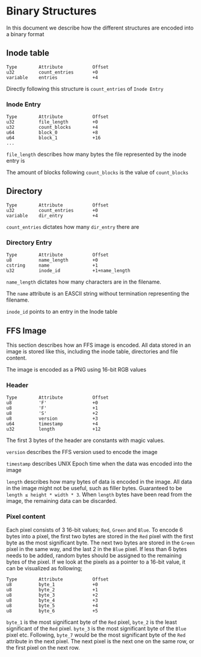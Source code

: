 # Binary Structures
In this document we describe how the different structures are encoded into a binary format

## Inode table
```
Type		Attribute			Offset
u32			count_entries		+0
variable	entries				+4
```
Directly following this structure is `count_entries` of `Inode Entry`

### Inode Entry
```
Type		Attribute			Offset
u32			file_length			+0
u32			count_blocks		+4
u64			block_0				+8
u64			block_1				+16
...
```
`file_length` describes how many bytes the file represented by the inode entry is

The amount of blocks following `count_blocks` is the value of `count_blocks`

## Directory
```
Type		Attribute			Offset
u32			count_entries		+0
variable	dir_entry			+4
```
`count_entries` dictates how many `dir_entry` there are
### Directory Entry
```
Type		Attribute			Offset
u8			name_length			+0
cstring		name				+1
u32			inode_id			+1+name_length
```
`name_length` dictates how many characters are in the filename.

The `name` attribute is an EASCII string without termination representing the filename. 

`inode_id` points to an entry in the Inode table

## FFS Image
This section describes how an FFS image is encoded. All data stored in an image is stored like this, including the inode table, directories and file content.

The image is encoded as a PNG using 16-bit RGB values
### Header
```
Type		Attribute			Offset
u8			'F'					+0
u8			'F'					+1
u8			'S'					+2
u8			version				+3
u64			timestamp			+4
u32			length				+12
```
The first 3 bytes of the header are constants with magic values. 

`version` describes the FFS version used to encode the image

`timestamp` describes UNIX Epoch time when the data was encoded into the image

`length` describes how many bytes of data is encoded in the image. All data in the image might not be useful, such as filler bytes. Guaranteed to be `length ≤ height * width * 3`. When `length` bytes have been read from the image, the remaining data can be discarded.

### Pixel content
Each pixel consists of 3 16-bit values; `Red`, `Green` and `Blue`. To encode 6 bytes into a pixel, the first two bytes are stored in the `Red` pixel with the first byte as the most significant byte. The next two bytes are stored in the `Green` pixel in the same way, and the last 2 in the `Blue` pixel. If less than 6 bytes needs to be added, random bytes should be assigned to the remaining bytes of the pixel. If we look at the pixels as a pointer to a 16-bit value, it can be visualized as following;
```
Type		Attribute			Offset
u8			byte_1				+0
u8			byte_2				+1
u8			byte_3				+2
u8			byte_4				+3
u8			byte_5				+4
u8			byte_6				+5
```
`byte_1` is the most significant byte of the `Red` pixel, `byte_2` is the least significant of the `Red` pixel. `byte_3` is the most significant byte of the `Blue` pixel etc. Following, `byte_7` would be the most significant byte of the `Red` attribute in the next pixel. The next pixel is the next one on the same row, or the first pixel on the next row.
